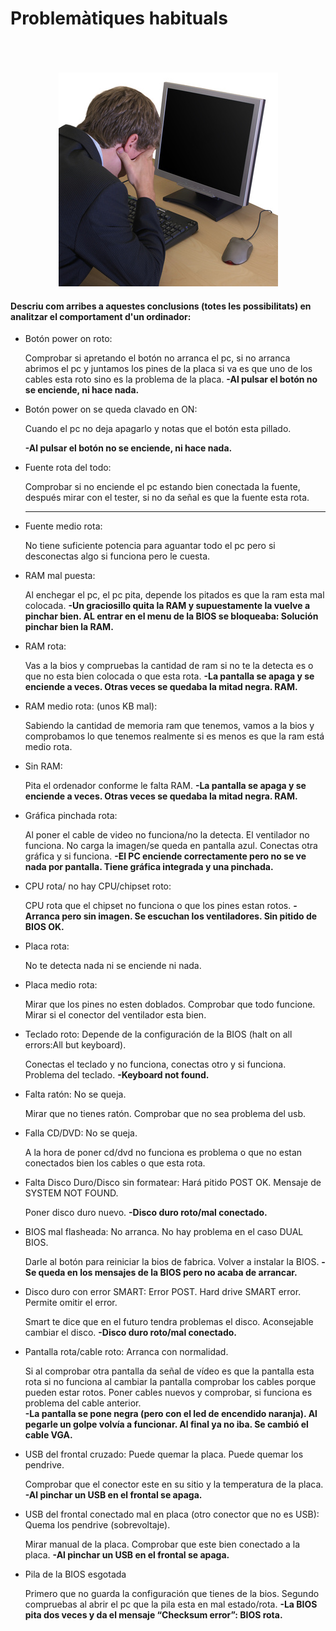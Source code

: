 # Problemàtiques habituals


<p align="center">
  <b></b><br>
  <br><br>
  <img src="https://github.com/zeuslawl/M01-2016-2017/blob/master/Problem-tiques%20habituals/reparacion-de-la-pc.jpg">
</p>


#### Descriu com arribes a aquestes conclusions (totes les possibilitats) en analitzar el comportament d'un ordinador:

- Botón power on roto:

    Comprobar si apretando el botón no arranca el pc, si no arranca abrimos el pc y juntamos los pines de la placa si va es que uno de los cables esta roto sino es la problema de la placa.
    **-Al pulsar el botón no se enciende, ni hace nada.**

- Botón power on se queda clavado en ON:
 
    Cuando el pc no deja apagarlo y notas que el botón esta pillado.

    **-Al pulsar el botón no se enciende, ni hace nada.**

- Fuente rota del todo:

    Comprobar si no enciende el pc estando bien conectada la fuente, después mirar con el tester, si no da señal es que la       fuente esta rota.
    ****

- Fuente medio rota:

    No tiene suficiente potencia para aguantar todo el pc pero si desconectas algo si funciona pero le cuesta.
    
- RAM mal puesta:

    Al enchegar el pc, el pc pita, depende los pitados es que la ram esta mal colocada. 
    **-Un graciosillo quita la RAM y supuestamente la vuelve a pinchar bien. AL entrar en el menu de la BIOS se bloqueaba: Solución pinchar bien la RAM.**
- RAM rota:

    Vas a la bios y compruebas la cantidad de ram si no te la detecta es o que no esta bien colocada o que esta rota.
    **-La pantalla se apaga y se enciende a veces. Otras veces se quedaba la mitad negra. RAM.**
- RAM medio rota: (unos KB mal):

    Sabiendo la cantidad de memoria ram que tenemos, vamos a la bios y comprobamos lo que tenemos realmente si es menos es       que la ram está medio rota.

- Sin RAM:

    Pita el ordenador conforme le falta RAM. 
    **-La pantalla se apaga y se enciende a veces. Otras veces se quedaba la mitad negra. RAM.**
- Gráfica pinchada rota:

    Al poner el cable de video no funciona/no la detecta. El ventilador no funciona. No carga la imagen/se queda en pantalla     azul. Conectas otra gráfica y si funciona.
    **-El PC enciende correctamente pero no se ve nada por pantalla. Tiene gráfica integrada y una pinchada.**
- CPU rota/ no hay CPU/chipset roto:

    CPU rota que el chipset no funciona o que los pines estan rotos.
    **-Arranca pero sin imagen. Se escuchan los ventiladores. Sin pitido de BIOS OK.**
- Placa rota:

    No te detecta nada ni se enciende ni nada.

- Placa medio rota:

    Mirar que los pines no esten doblados.
    Comprobar que todo funcione.
    Mirar si el conector del ventilador esta bien.
    

- Teclado roto: Depende de la configuración de la BIOS (halt on all errors:All but keyboard).

    Conectas el teclado y no funciona, conectas otro y si funciona. Problema del teclado.
    **-Keyboard not found.**
- Falta ratón: No se queja.

    Mirar que no tienes ratón.
    Comprobar que no sea problema del usb.

- Falla CD/DVD: No se queja.

    A la hora de poner cd/dvd no funciona es problema o que no estan conectados bien los cables o que esta rota.
    
- Falta Disco Duro/Disco sin formatear: Hará pitido POST OK. Mensaje de SYSTEM NOT FOUND.
 
    Poner disco duro nuevo.
    **-Disco duro roto/mal conectado.**
- BIOS mal flasheada: No arranca. No hay problema en el caso DUAL BIOS.

    Darle al botón para reiniciar la bios de fabrica. 
    Volver a instalar la BIOS.
    **-Se queda en los mensajes de la BIOS pero no acaba de arrancar.**
- Disco duro con error SMART: Error POST. Hard drive SMART error. Permite omitir el error.

    Smart te dice que en el futuro tendra problemas el disco. 
    Aconsejable cambiar el disco.
    **-Disco duro roto/mal conectado.**
- Pantalla rota/cable roto: Arranca con normalidad.

    Si al comprobar otra pantalla da señal de vídeo es que la pantalla esta rota si no funciona al cambiar la pantalla           comprobar los cables porque pueden estar rotos. Poner cables nuevos y comprobar, si funciona es problema del cable           anterior.  
    **-La pantalla se pone negra (pero con el led de encendido naranja). Al pegarle un golpe volvía a funcionar. Al final ya no iba. Se cambió el cable VGA.**

- USB del frontal cruzado: Puede quemar la placa. Puede quemar los pendrive.  
    
    Comprobar que el conector este en su sitio y la temperatura de la placa.  
    **-Al pinchar un USB en el frontal se apaga.**

- USB del frontal conectado mal en placa (otro conector que no es USB): Quema los pendrive (sobrevoltaje).

    Mirar manual de la placa.
    Comprobar que este bien conectado a la placa.
    **-Al pinchar un USB en el frontal se apaga.**
    
- Pila de la BIOS esgotada

    Primero que no guarda la configuración que tienes de la bios. 
    Segundo compruebas al abrir el pc que la pila esta en mal estado/rota.
    **-La BIOS pita dos veces y da el mensaje “Checksum error”: BIOS rota.**




